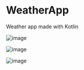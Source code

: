 # WeatherApp

Weather app made with Kotlin

![image](https://github.com/Rafal852/WeatherApp/assets/84230029/696bb208-4958-4486-a976-a443cea3bf0f)

![image](https://github.com/Rafal852/WeatherApp/assets/84230029/45beda8f-90dd-4791-babf-b9503b2fd6f3)

![image](https://github.com/Rafal852/WeatherApp/assets/84230029/dc42c54c-2617-4355-8a62-53303b0a0451)
